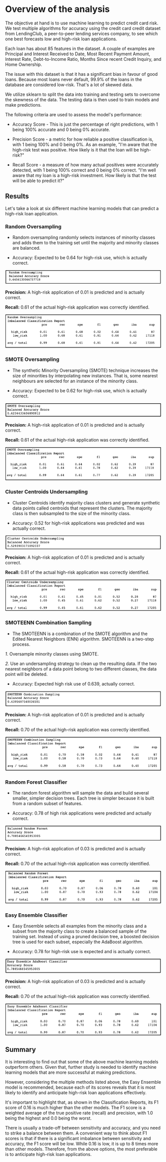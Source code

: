 # Overview of the analysis
The objective at hand is to use machine learning to predict credit card risk. We test multiple algorithms for 
accuracy using the credit card credit dataset from LendingClub, a peer-to-peer lending services company, to see 
which one best forecasts low and high-risk loan applications.

Each loan has about 85 features in the dataset. A couple of examples are Principal and Interest 
Received to Date, Most Recent Payment Amount, Interest Rate, Debt-to-Income Ratio, Months Since recent Credit Inquiry, and Home Ownership.

The issue with this dataset is that it has a significant bias in favour of good loans. Because most loans never default,
 99.9% of the loans in the database are considered low-risk. That's a lot of skewed data.

We utilize sklearn to split the data into training and testing sets to overcome the skewness of the data.
The testing data is then used to train models and make predictions.

The following criteria are used to assess the model's performance:

- Accuracy Score - This is just the percentage of right predictions, with 1 being 100% accurate and 0 being 0% accurate.

- Precision Score - a metric for how reliable a positive classification is, with 1 being 100% and 0 being 0%. As an example, "I'm aware that the high-risk test was positive. How  likely is it that the loan will be high-risk?"

- Recall Score - a measure of how many actual positives were accurately detected, with 1 being 100% correct and 0 being 0% correct. "I'm well aware that my loan is a high-risk investment. How likely is  that the test will be able to predict it?"

## Results

Let's take a look at six different machine learning models that can predict a high-risk loan application.

### Random Oversampling

- Random oversampling randomly selects instances of minority classes and adds them to the training set until the majority and minority classes are balanced.

- Accuracy: Expected to be 0.64 for high-risk use, which is actually correct.

![](/Resources/1_Randrom_Oversampling.png)

**Precision:** A high-risk application of 0.01 is predicted and is actually correct. 

**Recall:** 0.61 of the actual high-risk application was correctly identified. 

![](/Resources/2_imbalanced_classification_report.png)

### SMOTE Oversampling

- The synthetic Minority Oversampling (SMOTE) technique increases the size of minorities by interpolating new instances. That is, some nearest neighbours are selected for an instance of the minority class. 

- Accuracy: Expected to be 0.62 for high-risk use, which is actually correct. 

![](/Resources/Smote_Score.png)

**Precision:** A high-risk application of 0.01 is predicted and is actually correct.

**Recall:** 0.61 of the actual high-risk application was correctly identified. 

![](/Resources/3_Smote_oversampling.png)

### Cluster Centroids Undersampling

- Cluster Centroids identify majority class clusters and generate synthetic data points called centroids that represent the clusters. The majority class is then subsampled to the size of the minority class. 

- Accuracy: 0.52 for high-risk applications was predicted and was actually correct. 

![](/Resources/4_Cluster_Score.png)

**Precision:** A high-risk application of 0.01 is predicted and is actually correct.

**Recall:** 0.61 of the actual high-risk application was correctly identified. 

![](/Resources/4_Cluster_Report.png)

### SMOTEENN Combination Sampling

- The SMOTEENN is a combination of the SMOTE algorithm and the Edited Nearest  Neighbors (ENN) algorithm. SMOTEENN is a two-step process. 

*1.* Oversample  minority classes using SMOTE.

*2.* Use an undersampling strategy to clean up the resulting data. If the two nearest neighbors of a data point belong to two different classes, the data point will be deleted. 

- Accuracy: Expected high risk use of 0.639, actually correct.

![](/Resources/5_Smoteenn_sampling.png)

**Precision:** A high-risk application of 0.01 is predicted and is actually correct.

**Recall:** 0.70 of the actual high-risk application was correctly identified. 

![](/Resources/6_Smoteenn_classification.png)

### Random Forest Classifier

- The random forest algorithm will sample the data and build several smaller, simpler decision trees. Each tree is simpler because it is built from a random subset of features.

- Accuracy: 0.78 of high risk applications were predicted and actually correct.

![](/Resources/7_Balanced_score.png)

**Precision:** A high-risk application of 0.03 is predicted and is actually correct.

**Recall:** 0.70 of the actual high-risk application was correctly identified. 

![](/Resources/8_Balanced_Report.png)

### Easy Ensemble Classifier

- Easy Ensemble selects all examples from the minority class and a subset from the majority class to create a balanced sample of the training set. Instead of using a pruned decision tree, a boosted decision tree is used for each subset, especially the AdaBoost algorithm.  

- Accuracy: 0.78 for high-risk use is expected and is actually correct.

![](/Resources/9_Easy_Acuracy_Score.png)

**Precision:** A high-risk application of 0.03 is predicted and is actually correct.

**Recall:** 0.70 of the actual high-risk application was correctly identified.

![](/Resources/10_Easy_Report.png)


## Summary

It is interesting to find out that some of the above machine learning models outperform others. Given that, further study is needed to identify machine learning models that are more successful at making predictions.

However, considering the multiple methods listed above, the Easy Ensemble model is recommended, because each of its scores reveals that it is most likely to identify and anticipate high-risk loan applications effectively.

It's important to highlight that, as shown in the Classification Reports, its F1 score of 0.16 is much higher than the other models. The F1 score is a weighted average of the true positive rate (recall) and precision, with 1.0 being the highest and 0.0 being the worst.

There is usually a trade-off between sensitivity and accuracy, and you need to strike a balance between them. A convenient way to think about  F1 scores is that if there is a significant imbalance between sensitivity and accuracy, the F1 score will be low. While 0.16 is low, it is up to 8 times more than other models. Therefore, from the above options, the most preferable is to anticipate high-risk loan applications.






